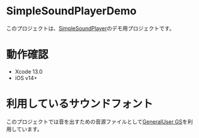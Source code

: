 SimpleSoundPlayerDemo
====

このプロジェクトは、[SimpleSoundPlayer](https://github.com/raku-pro/SimpleSoundPlayer)のデモ用プロジェクトです。

# 動作確認

- Xcode 13.0
- iOS v14+

# 利用しているサウンドフォント
このプロジェクトでは音を出すための音源ファイルとして[GeneralUser GS](http://www.schristiancollins.com/generaluser.php)を利用しています。
